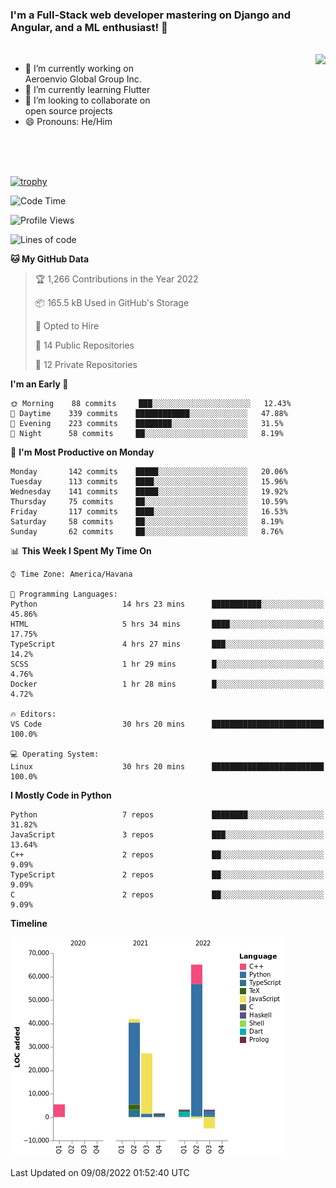 ### I'm a Full-Stack web developer mastering on Django and Angular, and a ML enthusiast!  👋

<br/>

<img align="right" height="250"  src="https://media1.giphy.com/media/qgQUggAC3Pfv687qPC/giphy.gif?cid=ecf05e470ttfxgsj072btembitu1zn4ti3t3cdyg4jo5b3by&rid=giphy.gif&ct=g" />

 <div style="width:50%">
    <ul>
      <li>🔭 I’m currently working on Aeroenvio Global Group Inc.</li>
      <li>🌱 I’m currently learning Flutter</li>
      <li>👯 I’m looking to collaborate on open source projects</li>
      <li>😄 Pronouns: He/Him</li>
<!--       <li>⚡ Fun fact: I started my first professional project for a company as web dev without knowing any JS </li> -->
    </ul>
  </div>
  
<br/><br/><br/>

[![trophy](https://github-profile-trophy.vercel.app/?username=dfg-98&row=3&column=3&theme=monokai)](https://github.com/ryo-ma/github-profile-trophy)


<!--START_SECTION:waka-->
![Code Time](http://img.shields.io/badge/Code%20Time-389%20hrs%207%20mins-blue)

![Profile Views](http://img.shields.io/badge/Profile%20Views-0-blue)

![Lines of code](https://img.shields.io/badge/From%20Hello%20World%20I%27ve%20Written-142%20Thousand%20lines%20of%20code-blue)

**🐱 My GitHub Data** 

> 🏆 1,266 Contributions in the Year 2022
 > 
> 📦 165.5 kB Used in GitHub's Storage 
 > 
> 💼 Opted to Hire
 > 
> 📜 14 Public Repositories 
 > 
> 🔑 12 Private Repositories  
 > 
**I'm an Early 🐤** 

```text
🌞 Morning    88 commits     ███░░░░░░░░░░░░░░░░░░░░░░   12.43% 
🌆 Daytime    339 commits    ████████████░░░░░░░░░░░░░   47.88% 
🌃 Evening    223 commits    ████████░░░░░░░░░░░░░░░░░   31.5% 
🌙 Night      58 commits     ██░░░░░░░░░░░░░░░░░░░░░░░   8.19%

```
📅 **I'm Most Productive on Monday** 

```text
Monday       142 commits    █████░░░░░░░░░░░░░░░░░░░░   20.06% 
Tuesday      113 commits    ████░░░░░░░░░░░░░░░░░░░░░   15.96% 
Wednesday    141 commits    █████░░░░░░░░░░░░░░░░░░░░   19.92% 
Thursday     75 commits     ██░░░░░░░░░░░░░░░░░░░░░░░   10.59% 
Friday       117 commits    ████░░░░░░░░░░░░░░░░░░░░░   16.53% 
Saturday     58 commits     ██░░░░░░░░░░░░░░░░░░░░░░░   8.19% 
Sunday       62 commits     ██░░░░░░░░░░░░░░░░░░░░░░░   8.76%

```


📊 **This Week I Spent My Time On** 

```text
⌚︎ Time Zone: America/Havana

💬 Programming Languages: 
Python                   14 hrs 23 mins      ███████████░░░░░░░░░░░░░░   45.86% 
HTML                     5 hrs 34 mins       ████░░░░░░░░░░░░░░░░░░░░░   17.75% 
TypeScript               4 hrs 27 mins       ███░░░░░░░░░░░░░░░░░░░░░░   14.2% 
SCSS                     1 hr 29 mins        █░░░░░░░░░░░░░░░░░░░░░░░░   4.76% 
Docker                   1 hr 28 mins        █░░░░░░░░░░░░░░░░░░░░░░░░   4.72%

🔥 Editors: 
VS Code                  30 hrs 20 mins      █████████████████████████   100.0%

💻 Operating System: 
Linux                    30 hrs 20 mins      █████████████████████████   100.0%

```

**I Mostly Code in Python** 

```text
Python                   7 repos             ████████░░░░░░░░░░░░░░░░░   31.82% 
JavaScript               3 repos             ███░░░░░░░░░░░░░░░░░░░░░░   13.64% 
C++                      2 repos             ██░░░░░░░░░░░░░░░░░░░░░░░   9.09% 
TypeScript               2 repos             ██░░░░░░░░░░░░░░░░░░░░░░░   9.09% 
C                        2 repos             ██░░░░░░░░░░░░░░░░░░░░░░░   9.09%

```


**Timeline**

![Chart not found](https://raw.githubusercontent.com/dfg-98/dfg-98/main/charts/bar_graph.png) 


 Last Updated on 09/08/2022 01:52:40 UTC
<!--END_SECTION:waka-->
